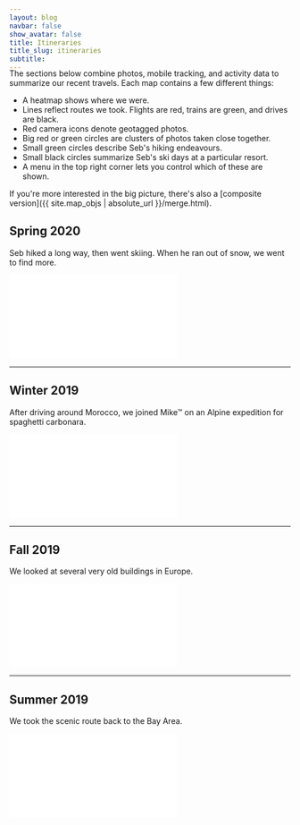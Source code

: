 ```yaml
---
layout: blog
navbar: false
show_avatar: false
title: Itineraries
title_slug: itineraries
subtitle:
---
```


<div style="margin-top: -20px"></div>

The sections below combine photos, mobile tracking, and activity data to summarize our recent travels. Each map contains a few different things: 
* A heatmap shows where we were. 
* Lines reflect routes we took. Flights are red, trains are green, and drives are black. 
* Red camera icons denote geotagged photos.
* Big red or green circles are clusters of photos taken close together.
* Small green circles describe Seb's hiking endeavours.
* Small black circles summarize Seb's ski days at a particular resort.
* A menu in the top right corner lets you control which of these are shown.

If you're more interested in the big picture, there's also a [composite version]({{ site.map_objs | absolute_url }}/merge.html).

## Spring 2020

<p class="smb-map-text">
Seb hiked a long way, then went skiing. When he ran out of snow, we went to find more.
</p>
<div class="map-container">
    <iframe src="{{ site.map_objs | absolute_url }}/2020_spring.html" allowfullscreen="" frameborder="0">
    </iframe>
</div>
<hr class="smb-map-break">

## Winter 2019
<p class="smb-map-text">
After driving around Morocco, we joined Mike&trade; on an Alpine expedition for spaghetti carbonara.
</p>
<div class="map-container">
    <iframe src="{{ site.map_objs | absolute_url }}/2019_winter.html" allowfullscreen="" frameborder="0">
    </iframe>
</div>
<hr class="smb-map-break">

## Fall 2019
<p class="smb-map-text">
We looked at several very old buildings in Europe.
</p>
<div class="map-container">
    <iframe src="{{ site.map_objs | absolute_url }}/2019_fall.html" allowfullscreen="" frameborder="0">
    </iframe>
</div>
<hr class="smb-map-break">

## Summer 2019
<p class="smb-map-text">
We took the scenic route back to the Bay Area.
</p>
<div class="map-container">
    <iframe src="{{ site.map_objs | absolute_url }}/2019_summer.html" allowfullscreen="" frameborder="0">
    </iframe>
</div>
